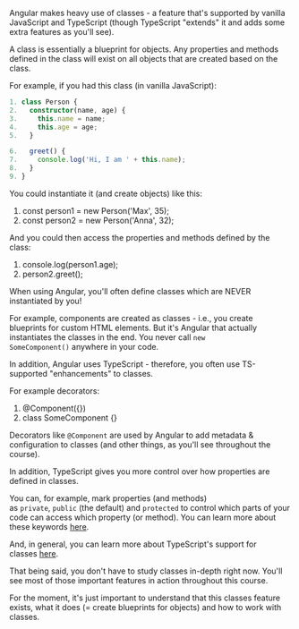 Angular makes heavy use of classes - a feature that's supported by vanilla JavaScript and TypeScript (though TypeScript "extends" it and adds some extra features as you'll see).

A class is essentially a blueprint for objects. Any properties and methods defined in the class will exist on all objects that are created based on the class.

For example, if you had this class (in vanilla JavaScript):
``` TypeScript
1. class Person {
2.   constructor(name, age) {
3.     this.name = name;
4.     this.age = age;
5.   }

6.   greet() {
7.     console.log('Hi, I am ' + this.name);
8.   }
9. }
```


You could instantiate it (and create objects) like this:

1. const person1 = new Person('Max', 35);
2. const person2 = new Person('Anna', 32);

And you could then access the properties and methods defined by the class:

1. console.log(person1.age);
2. person2.greet();

When using Angular, you'll often define classes which are NEVER instantiated by you!

For example, components are created as classes - i.e., you create blueprints for custom HTML elements. But it's Angular that actually instantiates the classes in the end. You never call `new SomeComponent()` anywhere in your code.

In addition, Angular uses TypeScript - therefore, you often use TS-supported "enhancements" to classes.

For example decorators:

1. @Component({})
2. class SomeComponent {}

Decorators like `@Component` are used by Angular to add metadata & configuration to classes (and other things, as you'll see throughout the course).

In addition, TypeScript gives you more control over how properties are defined in classes.

You can, for example, mark properties (and methods) as `private`, `public` (the default) and `protected` to control which parts of your code can access which property (or method). You can learn more about these keywords [here](https://www.typescriptlang.org/docs/handbook/2/classes.html#member-visibility).

And, in general, you can learn more about TypeScript's support for classes [here](https://www.typescriptlang.org/docs/handbook/2/classes.html).

That being said, you don't have to study classes in-depth right now. You'll see most of those important features in action throughout this course.

For the moment, it's just important to understand that this classes feature exists, what it does (= create blueprints for objects) and how to work with classes.